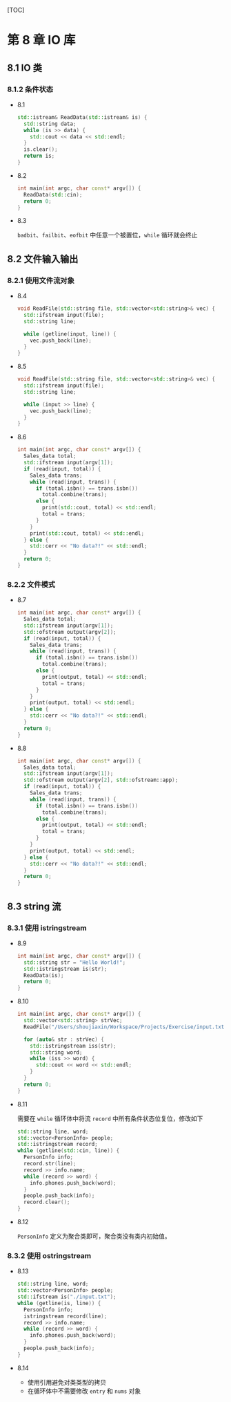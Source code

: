 [TOC]

# 第 8 章 IO 库

## 8.1 IO 类

### 8.1.2 条件状态

- 8.1

  ```c++
  std::istream& ReadData(std::istream& is) {
    std::string data;
    while (is >> data) {
      std::cout << data << std::endl;
    }
    is.clear();
    return is;
  }
  ```



- 8.2

  ```c++
  int main(int argc, char const* argv[]) {
    ReadData(std::cin);
    return 0;
  }
  ```



- 8.3

  `badbit`、`failbit`、`eofbit` 中任意一个被置位，`while` 循环就会终止



## 8.2 文件输入输出

### 8.2.1 使用文件流对象

- 8.4

  ```c++
  void ReadFile(std::string file, std::vector<std::string>& vec) {
    std::ifstream input(file);
    std::string line;
  
    while (getline(input, line)) {
      vec.push_back(line);
    }
  }
  ```



- 8.5

  ```c++
  void ReadFile(std::string file, std::vector<std::string>& vec) {
    std::ifstream input(file);
    std::string line;
  
    while (input >> line) {
      vec.push_back(line);
    }
  }
  ```



- 8.6

  ```c++
  int main(int argc, char const* argv[]) {
    Sales_data total;
    std::ifstream input(argv[1]);
    if (read(input, total)) {
      Sales_data trans;
      while (read(input, trans)) {
        if (total.isbn() == trans.isbn())
          total.combine(trans);
        else {
          print(std::cout, total) << std::endl;
          total = trans;
        }
      }
      print(std::cout, total) << std::endl;
    } else {
      std::cerr << "No data?!" << std::endl;
    }
    return 0;
  }
  ```



### 8.2.2 文件模式

- 8.7

  ```c++
  int main(int argc, char const* argv[]) {
    Sales_data total;
    std::ifstream input(argv[1]);
    std::ofstream output(argv[2]);
    if (read(input, total)) {
      Sales_data trans;
      while (read(input, trans)) {
        if (total.isbn() == trans.isbn())
          total.combine(trans);
        else {
          print(output, total) << std::endl;
          total = trans;
        }
      }
      print(output, total) << std::endl;
    } else {
      std::cerr << "No data?!" << std::endl;
    }
    return 0;
  }
  ```



- 8.8

  ```c++
  int main(int argc, char const* argv[]) {
    Sales_data total;
    std::ifstream input(argv[1]);
    std::ofstream output(argv[2], std::ofstream::app);
    if (read(input, total)) {
      Sales_data trans;
      while (read(input, trans)) {
        if (total.isbn() == trans.isbn())
          total.combine(trans);
        else {
          print(output, total) << std::endl;
          total = trans;
        }
      }
      print(output, total) << std::endl;
    } else {
      std::cerr << "No data?!" << std::endl;
    }
    return 0;
  }
  ```



## 8.3 string 流

### 8.3.1 使用 istringstream

- 8.9

  ```c++
  int main(int argc, char const* argv[]) {
    std::string str = "Hello World!";
    std::istringstream is(str);
    ReadData(is);
    return 0;
  }
  ```



- 8.10

  ```c++
  int main(int argc, char const* argv[]) {
    std::vector<std::string> strVec;
    ReadFile("/Users/shoujiaxin/Workspace/Projects/Exercise/input.txt", strVec);
  
    for (auto& str : strVec) {
      std::istringstream iss(str);
      std::string word;
      while (iss >> word) {
        std::cout << word << std::endl;
      }
    }
    return 0;
  }
  ```



- 8.11

  需要在 `while` 循环体中将流 `record` 中所有条件状态位复位，修改如下

  ```c++
  std::string line, word;
  std::vector<PersonInfo> people;
  std::istringstream record;
  while (getline(std::cin, line)) {
    PersonInfo info;
    record.str(line);
    record >> info.name;
    while (record >> word) {
      info.phones.push_back(word);
    }
    people.push_back(info);
    record.clear();
  }
  ```



- 8.12

  `PersonInfo` 定义为聚合类即可，聚合类没有类内初始值。



### 8.3.2 使用 ostringstream

- 8.13

  ```c++
  std::string line, word;
  std::vector<PersonInfo> people;
  std::ifstream is("./input.txt");
  while (getline(is, line)) {
    PersonInfo info;
    istringstream record(line);
    record >> info.name;
    while (record >> word) {
      info.phones.push_back(word);
    }
    people.push_back(info);
  }
  ```



- 8.14
  - 使用引用避免对类类型的拷贝
  - 在循环体中不需要修改 `entry` 和 `nums` 对象
